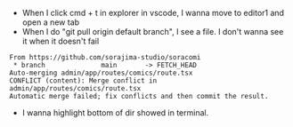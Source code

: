 - When I click cmd + t in explorer in vscode, I wanna move to editor1 and open a new tab
- When I do "git pull origin default branch", I see a file. I don't wanna see it when it doesn't fail
```
From https://github.com/sorajima-studio/soracomi
 * branch              main       -> FETCH_HEAD
Auto-merging admin/app/routes/comics/route.tsx
CONFLICT (content): Merge conflict in admin/app/routes/comics/route.tsx
Automatic merge failed; fix conflicts and then commit the result.
```
- I wanna highlight bottom of dir showed in terminal.

